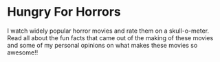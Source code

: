 # Hungry For Horrors
I watch widely popular horror movies and rate them on a skull-o-meter. Read all about the fun facts that came out of the making of these movies and some of my personal opinions on what makes these movies so awesome!!
